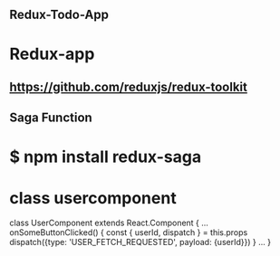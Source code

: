 ## Redux-Todo-App

# Redux-app

## https://github.com/reduxjs/redux-toolkit

## Saga Function

# $ npm install redux-saga

# class usercomponent
class UserComponent extends React.Component {
  ...
  onSomeButtonClicked() {
    const { userId, dispatch } = this.props
    dispatch({type: 'USER_FETCH_REQUESTED', payload: {userId}})
  }
  ...
}